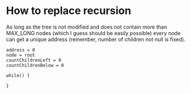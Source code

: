 # How to replace recursion

As long as the tree is not modified and does
not contain more than MAX_LONG nodes (which I guess
should be easily possible) every node can get a
unique address (remember, number of children not null
is fixed).



~~~
address = 0
node = root
countChildrenLeft = 0
countChildrenBelow = 0

while() {
    
}
~~~